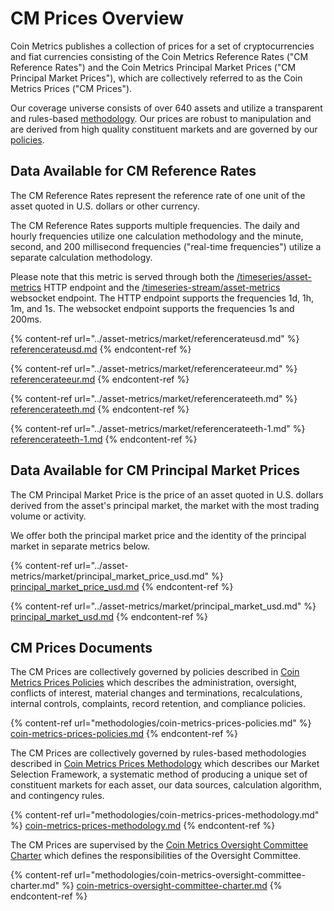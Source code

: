 # CM Prices Overview

Coin Metrics publishes a collection of prices for a set of cryptocurrencies and fiat currencies consisting of the Coin Metrics Reference Rates ("CM Reference Rates") and the Coin Metrics Principal Market Prices ("CM Principal Market Prices"), which are collectively referred to as the Coin Metrics Prices ("CM Prices").

Our coverage universe consists of over 640 assets and utilize a transparent and rules-based [methodology](methodologies/coin-metrics-prices-methodology.md). Our prices are robust to manipulation and are derived from high quality constituent markets and are governed by our [policies](methodologies/coin-metrics-prices-policies.md).

## Data Available for CM Reference Rates

The CM Reference Rates represent the reference rate of one unit of the asset quoted in U.S. dollars or other currency.

The CM Reference Rates supports multiple frequencies. The daily and hourly frequencies utilize one calculation methodology and the minute, second, and 200 millisecond frequencies ("real-time frequencies") utilize a separate calculation methodology.

Please note that this metric is served through both the [/timeseries/asset-metrics](https://docs.coinmetrics.io/api/v4#operation/getTimeseriesAssetMetrics) HTTP endpoint and the [/timeseries-stream/asset-metrics](https://docs.coinmetrics.io/api/v4#operation/getTimeseriesStreamAssetMetrics) websocket endpoint. The HTTP endpoint supports the frequencies 1d, 1h, 1m, and 1s. The websocket endpoint supports the frequencies 1s and 200ms.

{% content-ref url="../asset-metrics/market/referencerateusd.md" %}
[referencerateusd.md](../asset-metrics/market/referencerateusd.md)
{% endcontent-ref %}

{% content-ref url="../asset-metrics/market/referencerateeur.md" %}
[referencerateeur.md](../asset-metrics/market/referencerateeur.md)
{% endcontent-ref %}

{% content-ref url="../asset-metrics/market/referencerateeth.md" %}
[referencerateeth.md](../asset-metrics/market/referencerateeth.md)
{% endcontent-ref %}

{% content-ref url="../asset-metrics/market/referencerateeth-1.md" %}
[referencerateeth-1.md](../asset-metrics/market/referencerateeth-1.md)
{% endcontent-ref %}

## Data Available for CM Principal Market Prices

The CM Principal Market Price is the price of an asset quoted in U.S. dollars derived from the asset's principal market, the market with the most trading volume or activity.

We offer both the principal market price and the identity of the principal market in separate metrics below.

{% content-ref url="../asset-metrics/market/principal_market_price_usd.md" %}
[principal\_market\_price\_usd.md](../asset-metrics/market/principal\_market\_price\_usd.md)
{% endcontent-ref %}

{% content-ref url="../asset-metrics/market/principal_market_usd.md" %}
[principal\_market\_usd.md](../asset-metrics/market/principal\_market\_usd.md)
{% endcontent-ref %}

## CM Prices Documents

The CM Prices are collectively governed by policies described in [Coin Metrics Prices Policies](https://docs.coinmetrics.io/market-data/methodologies/coin-metrics-prices-policies) which describes the administration, oversight, conflicts of interest, material changes and terminations, recalculations, internal controls, complaints, record retention, and compliance policies.

{% content-ref url="methodologies/coin-metrics-prices-policies.md" %}
[coin-metrics-prices-policies.md](methodologies/coin-metrics-prices-policies.md)
{% endcontent-ref %}

The CM Prices are collectively governed by rules-based methodologies described in [Coin Metrics Prices Methodology](https://docs.coinmetrics.io/market-data/methodologies/coin-metrics-prices-methodology) which describes our Market Selection Framework, a systematic method of producing a unique set of constituent markets for each asset, our data sources, calculation algorithm, and contingency rules.

{% content-ref url="methodologies/coin-metrics-prices-methodology.md" %}
[coin-metrics-prices-methodology.md](methodologies/coin-metrics-prices-methodology.md)
{% endcontent-ref %}

The CM Prices are supervised by the [Coin Metrics Oversight Committee Charter](methodologies/coin-metrics-oversight-committee-charter.md) which defines the responsibilities of the Oversight Committee.

{% content-ref url="methodologies/coin-metrics-oversight-committee-charter.md" %}
[coin-metrics-oversight-committee-charter.md](methodologies/coin-metrics-oversight-committee-charter.md)
{% endcontent-ref %}
